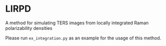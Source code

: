 # LIRPD
A method for simulating TERS images from locally integrated Raman polarizability densities

Please run ```ex_integration.py``` as an example for the usage of this method. 
